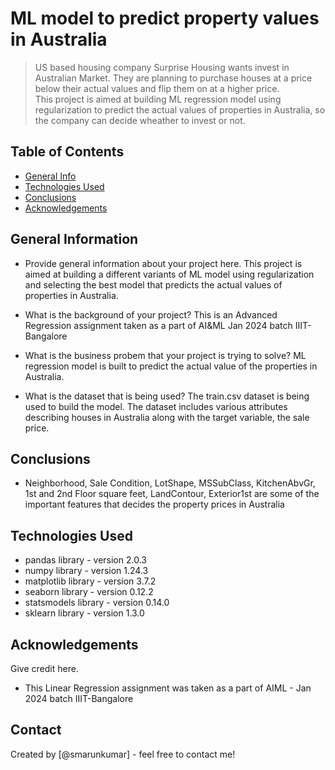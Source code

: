 # ML model to predict property values in Australia
> US based housing company Surprise Housing wants invest in Australian Market. They are planning to purchase houses at a price below their actual values and flip them on at a higher price.  
> This project is aimed at building ML regression model using regularization to predict the actual values of properties in Australia, so the company can decide wheather to invest or not.

## Table of Contents
* [General Info](#general-information)
* [Technologies Used](#technologies-used)
* [Conclusions](#conclusions)
* [Acknowledgements](#acknowledgements)

<!-- You can include any other section that is pertinent to your problem -->

## General Information
- Provide general information about your project here.
  This project is aimed at building a different variants of ML model using regularization and selecting the best model that predicts the actual values of properties in Australia.
  
- What is the background of your project?
  This is an Advanced Regression assignment taken as a part of AI&ML Jan 2024 batch IIIT-Bangalore
  
- What is the business probem that your project is trying to solve?
  ML regression model is built to predict the actual value of the properties in Australia.

- What is the dataset that is being used?
  The train.csv dataset is being used to build the model. The dataset includes various attributes describing houses in Australia along with the target variable, the sale price. 

<!-- You don't have to answer all the questions - just the ones relevant to your project. -->

## Conclusions
- Neighborhood, Sale Condition, LotShape, MSSubClass, KitchenAbvGr, 1st and 2nd Floor square feet, LandContour, Exterior1st are some of the important features that decides the property prices in Australia


<!-- You don't have to answer all the questions - just the ones relevant to your project. -->


## Technologies Used
- pandas library - version 2.0.3
- numpy library - version 1.24.3
- matplotlib library - version 3.7.2
- seaborn library - version 0.12.2
- statsmodels library - version 0.14.0
- sklearn library - version 1.3.0

<!-- As the libraries versions keep on changing, it is recommended to mention the version of library used in this project -->

## Acknowledgements
Give credit here.
- This Linear Regression assignment was taken as a part of AIML - Jan 2024 batch IIIT-Bangalore


## Contact
Created by [@smarunkumar] - feel free to contact me!


<!-- Optional -->
<!-- ## License -->
<!-- This project is open source and available under the [... License](). -->

<!-- You don't have to include all sections - just the one's relevant to your project -->